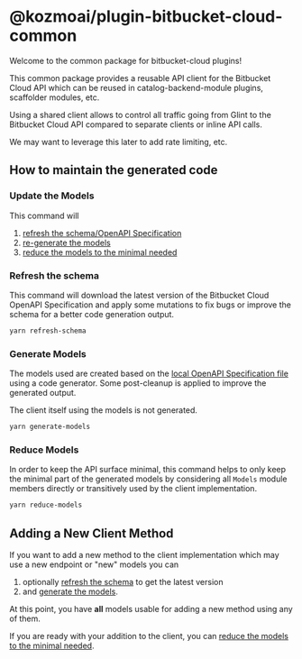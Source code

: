 # @kozmoai/plugin-bitbucket-cloud-common

Welcome to the common package for bitbucket-cloud plugins!

This common package provides a reusable API client for the Bitbucket Cloud API
which can be reused in catalog-backend-module plugins, scaffolder modules, etc.

Using a shared client allows to control all traffic going from Glint to
the Bitbucket Cloud API compared to separate clients or inline API calls.

We may want to leverage this later to add rate limiting, etc.

## How to maintain the generated code

### Update the Models

This command will

1. [refresh the schema/OpenAPI Specification](#refresh-the-schema)
2. [re-generate the models](#generate-models)
3. [reduce the models to the minimal needed](#reduce-models)

### Refresh the schema

This command will download the latest version of the Bitbucket Cloud OpenAPI Specification
and apply some mutations to fix bugs or improve the schema for a better code generation output.

```sh
yarn refresh-schema
```

### Generate Models

The models used are created based on the [local OpenAPI Specification file](bitbucket-cloud.oas.json)
using a code generator.
Some post-cleanup is applied to improve the generated output.

The client itself using the models is not generated.

```sh
yarn generate-models
```

### Reduce Models

In order to keep the API surface minimal, this command helps to only keep the minimal part of the
generated models by considering all `Models` module members directly or transitively used by the
client implementation.

```sh
yarn reduce-models
```

## Adding a New Client Method

If you want to add a new method to the client implementation which may use a new endpoint or "new" models
you can

1. optionally [refresh the schema](#refresh-the-schema) to get the latest version
2. and [generate the models](#generate-models).

At this point, you have **all** models usable for adding a new method using any of them.

If you are ready with your addition to the client, you can [reduce the models to the minimal needed](#reduce-models).
